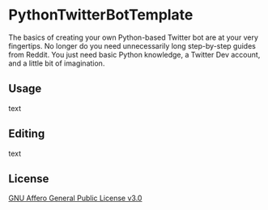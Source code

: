 # PythonTwitterBotTemplate
The basics of creating your own Python-based Twitter bot are at your very fingertips. No longer do you need unnecessarily long step-by-step guides from Reddit. You just need basic Python knowledge, a Twitter Dev account, and a little bit of imagination.

## Usage
text

## Editing
text

## License
[GNU Affero General Public License v3.0](https://choosealicense.com/licenses/agpl-3.0/)
